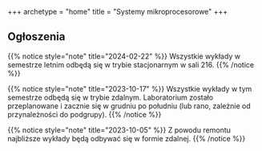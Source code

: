 +++
archetype = "home"
title = "Systemy mikroprocesorowe"
+++

## Ogłoszenia

{{% notice style="note" title="2024-02-22" %}}
Wszystkie wykłady w semestrze letnim odbędą się w trybie stacjonarnym w sali 216.
{{% /notice %}}

{{% notice style="note" title="2023-10-17" %}}
Wszystkie wykłady w tym semestrze odbędą się w trybie zdalnym. Laboratorium zostało przeplanowane i&nbsp;zacznie się w grudniu po południu (lub rano, zależnie od przynależności do podgrupy).
{{% /notice %}}

{{% notice style="note" title="2023-10-05" %}}
Z powodu remontu najbliższe wykłady będą odbywać się w formie zdalnej.
{{% /notice %}}
